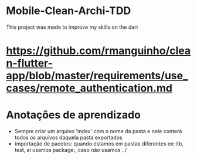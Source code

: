 # Mobile-Clean-Archi-TDD
This project was made to improve my skills on the dart

# https://github.com/rmanguinho/clean-flutter-app/blob/master/requirements/use_cases/remote_authentication.md


# Anotações de aprendizado

- Sempre criar um arquivo 'index' com o nome da pasta e nele conterá todos os arquivos daquela pasta exportados 
- importação de pacotes: quando estamos em pastas diferentes ex: lib, test, ai usamos package:, caso não usamos ../